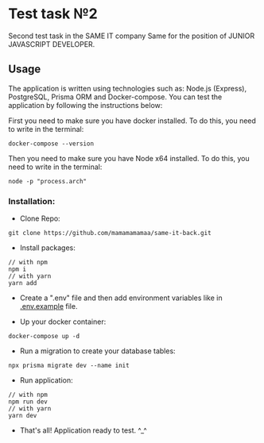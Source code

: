 # Test task №2

Second test task in the SAME IT company Same for the position of JUNIOR JAVASCRIPT DEVELOPER.

## Usage

The application is written using technologies such as: Node.js (Express), PostgreSQL, Prisma ORM and Docker-compose. You can test the application by following the instructions below:

First you need to make sure you have docker installed. To do this, you need to write in the terminal:

```
docker-compose --version
```

Then you need to make sure you have Node x64 installed. To do this, you need to write in the terminal:

```
node -p "process.arch"
```

### Installation:

* Clone Repo:
```
git clone https://github.com/mamamamamaa/same-it-back.git
```

* Install packages:

```
// with npm
npm i 
// with yarn
yarn add
```

* Create a ".env" file and then add environment variables like in [.env.example](https://github.com/mamamamamaa/same-it-back/blob/main/.env.example) file.

* Up your docker container:

```
docker-compose up -d
```

* Run a migration to create your database tables:

```
npx prisma migrate dev --name init
```

* Run application:
```
// with npm
npm run dev
// with yarn
yarn dev
```

* That's all! Application ready to test. ^_^
